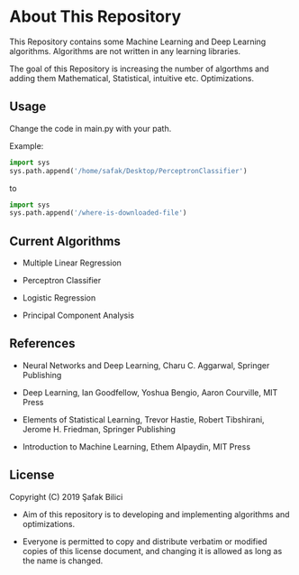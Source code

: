 # About This Repository

This Repository contains some Machine Learning and Deep Learning algorithms. Algorithms are not written in any learning libraries. 

The goal of this Repository is increasing the number of algorthms and adding them Mathematical, Statistical, intuitive etc. Optimizations.

## Usage

Change the code in main.py with your path.

Example:
```python
import sys
sys.path.append('/home/safak/Desktop/PerceptronClassifier')
```
to
```python
import sys
sys.path.append('/where-is-downloaded-file')
```


## Current Algorithms

- Multiple Linear Regression

- Perceptron Classifier

- Logistic Regression

- Principal Component Analysis

## References

- Neural Networks and Deep Learning, Charu C. Aggarwal, Springer Publishing

- Deep Learning, Ian Goodfellow, Yoshua Bengio, Aaron Courville, MIT Press

- Elements of Statistical Learning, Trevor Hastie, Robert Tibshirani, Jerome H. Friedman, Springer Publishing

- Introduction to Machine Learning, Ethem Alpaydin, MIT Press

## License
Copyright (C) 2019 Şafak Bilici

- Aim of this repository is to developing and implementing algorithms and optimizations.

- Everyone is permitted to copy and distribute verbatim or modified copies of this license document, and changing it is allowed as long as the name is changed. 
